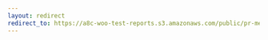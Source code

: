 ```yaml
---
layout: redirect
redirect_to: https://a8c-woo-test-reports.s3.amazonaws.com/public/pr-merge/45755/e2e/index.html
---
```

